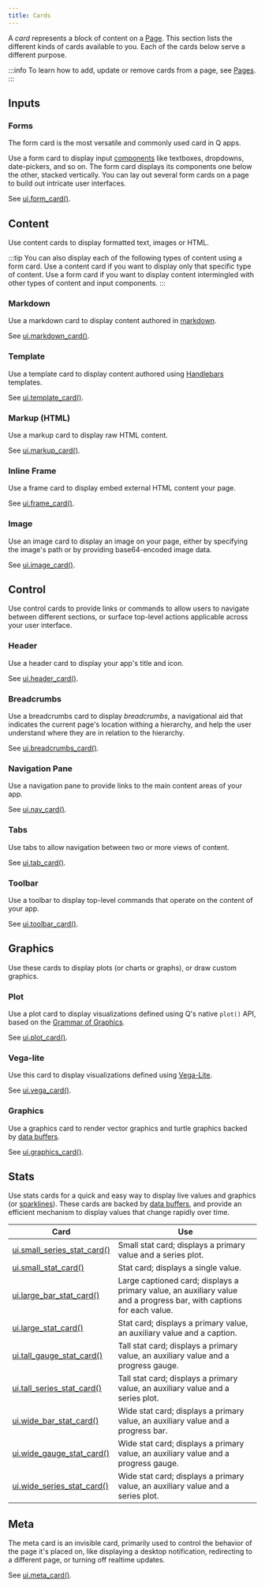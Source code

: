 ```yaml
---
title: Cards
---
```


A *card* represents a block of content on a [Page](pages.md). This section lists the different kinds of cards available to you. Each of the cards below serve a different purpose.

:::info
To learn how to add, update or remove cards from a page, see [Pages](pages.md).
:::

## Inputs

### Forms

The form card is the most versatile and commonly used card in Q apps.

Use a form card to display input [components](components.md) like textboxes, dropdowns, date-pickers, and so on. The form card displays its components one below the other, stacked vertically. You can lay out several form cards on a page to build out intricate user interfaces.

See [ui.form_card()](api/ui.md/#form_card).

## Content

Use content cards to display formatted text, images or HTML.

:::tip
You can also display each of the following types of content using a form card. Use a content card if you want to display only that specific type of content. Use a form card if you want to display content intermingled with other types of content and input components.
:::

### Markdown

Use a markdown card to display content authored in [markdown](https://guides.github.com/features/mastering-markdown/).

See [ui.markdown_card()](api/ui.md/#markdown_card).

### Template

Use a template card to display content authored using [Handlebars](https://handlebarsjs.com/guide/) templates.

See [ui.template_card()](api/ui.md/#template_card).

### Markup (HTML)

Use a markup card to display raw HTML content.

See [ui.markup_card()](api/ui.md/#markup_card).

### Inline Frame

Use a frame card to display embed external HTML content your page.

See [ui.frame_card()](api/ui.md/#frame_card).

### Image

Use an image card to display an image on your page, either by specifying the image's path or by providing base64-encoded image data.

See [ui.image_card()](api/ui.md/#image_card).

## Control

Use control cards to provide links or commands to allow users to navigate between different sections, or surface top-level actions applicable across your user interface.

### Header

Use a header card to display your app's title and icon.

See [ui.header_card()](api/ui.md/#header_card).

### Breadcrumbs
Use a breadcrumbs card to display *breadcrumbs*, a navigational aid that indicates the current page's location withing a hierarchy, and help the user understand where they are in relation to the hierarchy.

See [ui.breadcrumbs_card()](api/ui.md/#breadcrumbs_card).

### Navigation Pane

Use a navigation pane to provide links to the main content areas of your app.

See [ui.nav_card()](api/ui.md/#nav_card).

### Tabs

Use tabs to allow navigation between two or more views of content.

See [ui.tab_card()](api/ui.md/#tab_card).

### Toolbar

Use a toolbar to display top-level commands that operate on the content of your app.

See [ui.toolbar_card()](api/ui.md/#toolbar_card).

## Graphics

Use these cards to display plots (or charts or graphs), or draw custom graphics.

### Plot

Use a plot card to display visualizations defined using Q's native `plot()` API, based on the [Grammar of Graphics](https://www.springer.com/gp/book/9780387245447).

See [ui.plot_card()](api/ui.md/#plot_card).

### Vega-lite

Use this card to display visualizations defined using [Vega-Lite](https://vega.github.io/vega-lite/).

See [ui.vega_card()](api/ui.md/#vega_card).

### Graphics

Use a graphics card to render vector graphics and turtle graphics backed by [data buffers](buffers.mdx).

See [ui.graphics_card()](api/ui.md/#graphics_card).

## Stats

Use stats cards for a quick and easy way to display live values and graphics (or [sparklines](https://en.wikipedia.org/wiki/Sparkline)). These cards are backed by [data buffers](buffers.mdx), and provide an efficient mechanism to display values that change rapidly over time.

| Card | Use |
|---|---|
| [ui.small_series_stat_card()](api/ui.md/#small_series_stat_card) | Small stat card; displays a primary value and a series plot. |
| [ui.small_stat_card()](api/ui.md/#small_stat_card) | Stat card; displays a single value. |
| [ui.large_bar_stat_card()](api/ui.md/#large_bar_stat_card) | Large captioned card; displays a primary value, an auxiliary value and a progress bar, with captions for each value. |
| [ui.large_stat_card()](api/ui.md/#large_stat_card) | Stat card; displays a primary value, an auxiliary value and a caption. |
| [ui.tall_gauge_stat_card()](api/ui.md/#tall_gauge_stat_card) | Tall stat card; displays a primary value, an auxiliary value and a progress gauge. |
| [ui.tall_series_stat_card()](api/ui.md/#tall_series_stat_card) | Tall stat card; displays a primary value, an auxiliary value and a series plot. |
| [ui.wide_bar_stat_card()](api/ui.md/#wide_bar_stat_card) | Wide stat card; displays a primary value, an auxiliary value and a progress bar. |
| [ui.wide_gauge_stat_card()](api/ui.md/#wide_gauge_stat_card) | Wide stat card; displays a primary value, an auxiliary value and a progress gauge. |
| [ui.wide_series_stat_card()](api/ui.md/#wide_series_stat_card) | Wide stat card; displays a primary value, an auxiliary value and a series plot. |

## Meta

The meta card is an invisible card, primarily used to control the behavior of the page it's placed on, like displaying a desktop notification, redirecting to a different page, or turning off realtime updates.

See [ui.meta_card()](api/ui.md/#meta_card).

